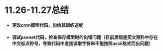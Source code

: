 # 11.26-11.27总结

+ #### 更改crnn模型代码，加快其训练速度

+ #### 调试psenet代码，检查保存模型时的出错问题（目前发现是英文预料中存在中文标点符号，导致代码中直接读取字符串不能按照ascii格式而出问题）

